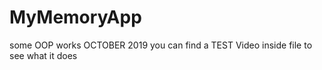 # MyMemoryApp
 some OOP works OCTOBER 2019
 you can find a TEST Video inside file to see what it does
